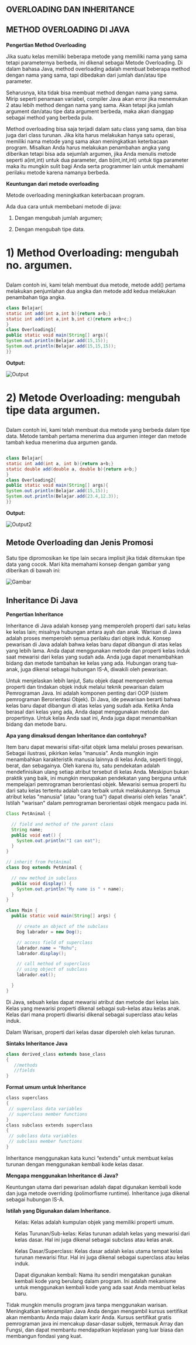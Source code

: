## OVERLOADING DAN INHERITANCE </p>
## METHOD OVERLOADING DI JAVA </p>

<b> Pengertian Method Overloading </b> </p>
Jika suatu kelas memiliki beberapa metode yang memiliki nama yang sama tetapi parameternya berbeda, ini dikenal sebagai Metode Overloading. Di dalam bahasa Java, method overloading adalah membuat beberapa method dengan nama yang sama, tapi dibedakan dari jumlah dan/atau tipe parameter. </p>

Seharusnya, kita tidak bisa membuat method dengan nama yang sama. Mirip seperti penamaan variabel, compiler Java akan error jika menemukan 2 atau lebih method dengan nama yang sama. Akan tetapi jika jumlah argument dan/atau tipe data argument berbeda, maka akan dianggap sebagai method yang berbeda pula. </p>

Method overloading bisa saja terjadi dalam satu class yang sama, dan bisa juga dari class turunan.
Jika kita harus melakukan hanya satu operasi, memiliki nama metode yang sama akan meningkatkan keterbacaan program. Misalkan Anda harus melakukan penambahan angka yang diberikan tetapi bisa ada sejumlah argumen, jika Anda menulis metode seperti a(int,int) untuk dua parameter, dan b(int,int,int) untuk tiga parameter maka itu mungkin sulit bagi Anda serta programmer lain untuk memahami perilaku metode karena namanya berbeda. </p>

<b> Keuntungan dari metode overloading </b></p>
Metode overloading meningkatkan keterbacaan program. <p>
Ada dua cara untuk membebani metode di java: </p>
1. Dengan mengubah jumlah argumen; </p>
2. Dengan mengubah tipe data. </p>

# 1) Method Overloading: mengubah no. argumen. </p>
Dalam contoh ini, kami telah membuat dua metode, metode add() pertama melakukan penjumlahan dua angka dan metode add kedua melakukan penambahan tiga angka. </p>

```java
class Belajar{  
static int add(int a,int b){return a+b;}  
static int add(int a,int b,int c){return a+b+c;}  
}  
class Overloading1{  
public static void main(String[] args){  
System.out.println(Belajar.add(15,15));  
System.out.println(Belajar.add(15,15,15));  
}}  

```
</p>

<b> Output: </b></p>

![Output](screenshot/output1.png)</p>

# 2) Metode Overloading: mengubah tipe data argumen. </p>
Dalam contoh ini, kami telah membuat dua metode yang berbeda dalam tipe data. Metode tambah pertama menerima dua argumen integer dan metode tambah kedua menerima dua argumen ganda. </p>

```java

class Belajar{  
static int add(int a, int b){return a+b;}  
static double add(double a, double b){return a+b;}  
}  
class Overloading2{  
public static void main(String[] args){  
System.out.println(Belajar.add(15,15));  
System.out.println(Belajar.add(23.4,12.3));  
}}  

```
</p>
<b> Output: </b></p>

![Output2](screenshot/output2.png)</p>

## Metode Overloading dan Jenis Promosi </p>
Satu tipe dipromosikan ke tipe lain secara implisit jika tidak ditemukan tipe data yang cocok. Mari kita memahami konsep dengan gambar yang diberikan di bawah ini:</p>

![Gambar](screenshot/gambar.png)</p>

## Inheritance Di Java
<b> Pengertian Inheritance </b> </p>
Inheritance di Java adalah konsep yang memperoleh properti dari satu kelas ke kelas lain; misalnya hubungan antara ayah dan anak. Warisan di Jawa adalah proses memperoleh semua perilaku dari objek induk. Konsep pewarisan di Java adalah bahwa kelas baru dapat dibangun di atas kelas yang lebih lama. Anda dapat menggunakan metode dan properti kelas induk saat mewarisi dari kelas yang sudah ada. Anda juga dapat menambahkan bidang dan metode tambahan ke kelas yang ada.
Hubungan orang tua-anak, juga dikenal sebagai hubungan IS-A, diwakili oleh pewarisan. </p>

Untuk menjelaskan lebih lanjut, Satu objek dapat memperoleh semua properti dan tindakan objek induk melalui teknik pewarisan dalam Pemrograman Java. Ini adalah komponen penting dari OOP (sistem pemrograman Berorientasi Objek). Di Java, ide pewarisan berarti bahwa kelas baru dapat dibangun di atas kelas yang sudah ada. Ketika Anda berasal dari kelas yang ada, Anda dapat menggunakan metode dan propertinya. Untuk kelas Anda saat ini, Anda juga dapat menambahkan bidang dan metode baru. </p>

<b> Apa yang dimaksud dengan Inheritance dan contohnya? </b> </p>
Item baru dapat mewarisi sifat-sifat objek lama melalui proses pewarisan. Sebagai ilustrasi, pikirkan kelas ”manusia”. Anda mungkin ingin menambahkan karakteristik manusia lainnya di kelas Anda, seperti tinggi, berat, dan sebagainya. Oleh karena itu, satu pendekatan adalah mendefinisikan ulang setiap atribut tersebut di kelas Anda. Meskipun bukan praktik yang baik, ini mungkin merupakan pendekatan yang berguna untuk mempelajari pemrograman berorientasi objek. Mewarisi semua properti itu dari satu kelas tertentu adalah cara terbaik untuk melakukannya. Semua atribut kelas "manusia" (atau "orang tua") dapat diwarisi oleh kelas "anak". Istilah "warisan" dalam pemrograman berorientasi objek mengacu pada ini. </p>

```java
Class PetAnimal {

  // field and method of the parent class
  String name;
  public void eat() {
    System.out.println("I can eat");
  }
}

// inherit from PetAnimal
class Dog extends PetAnimal {

  // new method in subclass
  public void display() {
    System.out.println("My name is " + name);
  }
}

class Main {
  public static void main(String[] args) {

    // create an object of the subclass
    Dog labrador = new Dog();

    // access field of superclass
    labrador.name = "Rohu";
    labrador.display();

    // call method of superclass
    // using object of subclass
    labrador.eat();

  }
}

```
</p>
Di Java, sebuah kelas dapat mewarisi atribut dan metode dari kelas lain. Kelas yang mewarisi properti dikenal sebagai sub-kelas atau kelas anak. Kelas dari mana properti diwarisi dikenal sebagai superclass atau kelas induk. </p>

Dalam Warisan, properti dari kelas dasar diperoleh oleh kelas turunan. </p>

<b> Sintaks Inheritance Java </b> </p>

```java
class derived_class extends base_class  
{  
   //methods 
   //fields
} 

```
</p>

<b> Format umum untuk Inheritance </b></p>

```java
class​ superclass 
{ 
 // superclass data variables 
 // superclass member functions 
} 
class​ subclass ​extends​ superclass 
{ 
 // subclass data variables 
 // subclass member functions 
}
``` 
</p>

Inheritance menggunakan kata kunci “extends” untuk membuat kelas turunan dengan menggunakan kembali kode kelas dasar. </p>

<b> Mengapa menggunakan Inheritance di Java? </b> </p>
Keuntungan utama dari pewarisan adalah dapat digunakan kembali kode dan juga metode overriding (polimorfisme runtime). Inheritance juga dikenal sebagai hubungan IS-A. </p>

<b> Istilah yang Digunakan dalam Inheritance. </b></p>
<ul>Kelas: Kelas adalah kumpulan objek yang memiliki properti umum.</ul></p>
<ul>Kelas Turunan/Sub-kelas: Kelas turunan adalah kelas yang mewarisi dari kelas dasar. Hal ini juga dikenal sebagai subclass atau kelas anak.</ul></p>
<ul>Kelas Dasar/Superclass: Kelas dasar adalah kelas utama tempat kelas turunan mewarisi fitur. Hal ini juga dikenal sebagai superclass atau kelas induk.</ul></p>
<ul>Dapat digunakan kembali: Nama itu sendiri mengatakan gunakan kembali kode yang berulang dalam program. Ini adalah mekanisme untuk menggunakan kembali kode yang ada saat Anda membuat kelas baru.</ul></p>

Tidak mungkin menulis program java tanpa menggunakan warisan. Meningkatkan keterampilan Java Anda dengan mengambil kursus sertifikat akan membantu Anda maju dalam karir Anda. Kursus sertifikat gratis pemrograman java ini mencakup dasar-dasar subjek, termasuk Array dan Fungsi, dan dapat membantu mendapatkan kejelasan yang luar biasa dan membangun fondasi yang kuat. </p>


